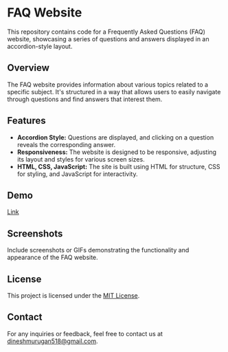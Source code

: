 # FAQ Website

This repository contains code for a Frequently Asked Questions (FAQ) website, showcasing a series of questions and answers displayed in an accordion-style layout.

## Overview

The FAQ website provides information about various topics related to a specific subject. It's structured in a way that allows users to easily navigate through questions and find answers that interest them.

## Features

- **Accordion Style:** Questions are displayed, and clicking on a question reveals the corresponding answer.
- **Responsiveness:** The website is designed to be responsive, adjusting its layout and styles for various screen sizes.
- **HTML, CSS, JavaScript:** The site is built using HTML for structure, CSS for styling, and JavaScript for interactivity.

## Demo

[Link](https://pdineshmurugan.github.io/FAQs/)

## Screenshots

Include screenshots or GIFs demonstrating the functionality and appearance of the FAQ website.

## License

This project is licensed under the [MIT License](LICENSE).


## Contact

For any inquiries or feedback, feel free to contact us at [dineshmurugan518@gmail.com](mailto:dineshmurugan518@gmail.com).

